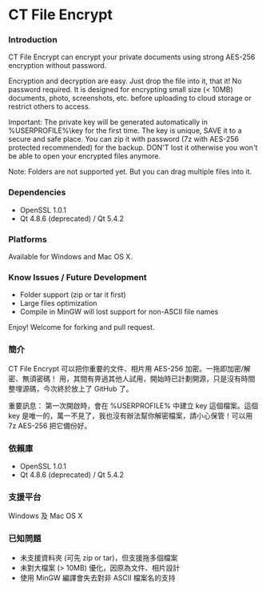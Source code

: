 # CT File Encrypt 

### Introduction
CT File Encrypt can encrypt your private documents using strong AES-256 encryption without password.

Encryption and decryption are easy. Just drop the file into it, that it! No password required. It is designed for encrypting small size (< 10MB) documents, photo, screenshots, etc. before uploading to cloud storage or restrict others to access.

Important:
The private key will be generated automatically in %USERPROFILE%\key for the first time. The key is unique, SAVE it to a secure and safe place. You can zip it with password (7z with AES-256 protected recommended) for the backup. DON'T lost it otherwise you won't be able to open your encrypted files anymore.

Note:
Folders are not supported yet. But you can drag multiple files into it.

### Dependencies
* OpenSSL 1.0.1
* Qt 4.8.6 (deprecated) / Qt 5.4.2

### Platforms
Available for Windows and Mac OS X.

### Know Issues / Future Development
* Folder support (zip or tar it first)
* Large files optimization
* Compile in MinGW will lost support for non-ASCII file names

Enjoy! Welcome for forking and pull request.

### 簡介

CT File Encrypt 可以把你重要的文件、相片用 AES-256 加密。一拖即加密/解密、無須密碼！
用，其間有畀過其他人試用，開始時已計劃開源，只是沒有時間整埋源碼，今次終於放上了 GitHub 了。

重要訊息：
第一次開啟時，會在 %USERPROFILE% 中建立 key 這個檔案。這個 key 是唯一的，萬一不見了，我也沒有辦法幫你解密檔案，請小心保管！可以用 7z AES-256 把它備份好。

### 依賴庫
* OpenSSL 1.0.1
* Qt 4.8.6 (deprecated) / Qt 5.4.2

### 支援平台
Windows 及 Mac OS X

### 已知問題
* 未支援資料夾 (可先 zip or tar)，但支援拖多個檔案
* 未對大檔案 (> 10MB) 優化，因原為文件、相片設計
* 使用 MinGW 編譯會失去對非 ASCII 檔案名的支持